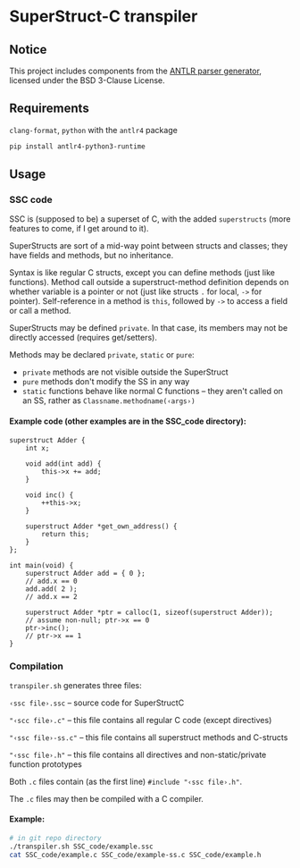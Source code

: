 # SuperStruct-C transpiler

## Notice

This project includes components from the [ANTLR parser generator](https://www.antlr.org),
licensed under the BSD 3-Clause License.

## Requirements

`clang-format`, `python` with the `antlr4` package

```bash
pip install antlr4-python3-runtime
```

## Usage

### SSC code

SSC is (supposed to be) a superset of C, with the added `superstructs`
(more features to come, if I get around to it).

SuperStructs are sort of a mid-way point between structs and classes;
they have fields and methods, but no inheritance.

Syntax is like regular C structs, except you can define methods (just like functions).
Method call outside a superstruct-method definition depends on whether variable is a pointer or not
(just like structs `.` for local, `->` for pointer).
Self-reference in a method is `this`, followed by `->` to access a field or call a method.

SuperStructs may be defined `private`.
In that case, its members may not be directly accessed (requires get/setters).

Methods may be declared `private`, `static` or `pure`:

- `private` methods are not visible outside the SuperStruct
- `pure` methods don't modify the SS in any way
- `static` functions behave like normal C functions
  – they aren't called on an SS, rather as `Classname.methodname(‹args›)`

#### Example code (other examples are in the SSC_code directory):

```SSC
superstruct Adder {
    int x;
    
    void add(int add) {
        this->x += add;
    }
    
    void inc() {
        ++this->x;
    }
    
    superstruct Adder *get_own_address() {
        return this;
    }
};

int main(void) {
    superstruct Adder add = { 0 };
    // add.x == 0
    add.add( 2 );
    // add.x == 2
    
    superstruct Adder *ptr = calloc(1, sizeof(superstruct Adder));
    // assume non-null; ptr->x == 0
    ptr->inc();
    // ptr->x == 1
}
```

### Compilation

`transpiler.sh` generates three files:

`‹ssc file›.ssc` – source code for SuperStructC

`"‹scc file›.c"` – this file contains all regular C code (except directives)

`"‹ssc file›-ss.c"` – this file contains all superstruct methods and C-structs

`"‹ssc file›.h"` – this file contains all directives and non-static/private function prototypes

Both `.c` files contain (as the first line) `#include "‹ssc file›.h"`.

The `.c` files may then be compiled with a C compiler.

#### Example:

```bash
# in git repo directory
./transpiler.sh SSC_code/example.ssc
cat SSC_code/example.c SSC_code/example-ss.c SSC_code/example.h
```
